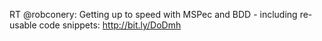 <!--
id: 194084045
link: http://kevinisom.info/post/194084045/rt-robconery-getting-up-to-speed-with-mspec-and
slug: rt-robconery-getting-up-to-speed-with-mspec-and
date: Tue Sep 22 2009 23:15:09 GMT+1200 (NZST)
raw: {"blog_name":"kevinisom","id":194084045,"post_url":"http://kevinisom.info/post/194084045/rt-robconery-getting-up-to-speed-with-mspec-and","slug":"rt-robconery-getting-up-to-speed-with-mspec-and","type":"text","date":"2009-09-22 11:15:09 GMT","timestamp":1253618109,"state":"published","format":"html","reblog_key":"RTTwdOdA","tags":[],"short_url":"http://tmblr.co/Zw68YyBaNpD","highlighted":[],"feed_item":"http://twitter.com/kev_nz/statuses/4168863226","from_feed_id":"650289","note_count":0,"title":null,"body":"<p>RT @robconery: Getting up to speed with MSPec and BDD - including re-usable code snippets: <a href=\"http://bit.ly/DoDmh\" target=\"_blank\">http://bit.ly/DoDmh</a></p>"}
publish: 2009-09-022
tags: 
title: null
-->


RT @robconery: Getting up to speed with MSPec and BDD - including
re-usable code snippets: <http://bit.ly/DoDmh>


